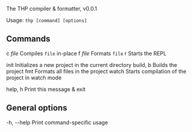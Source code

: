 The THP compiler & formatter, v0.0.1

Usage: `thp [command] [options]`

## Commands

c _file_		Compiles `file` in-place
f _file_		Formats `file`
r				Starts the REPL

init			Initializes a new project in the current directory
build, b		Builds the project
fmt				Formats all files in the project
watch			Starts compilation of the project in watch mode


help, h			Print this message & exit

## General options

-h, --help		Print command-specific usage


